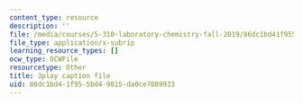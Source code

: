 ```yaml
---
content_type: resource
description: ''
file: /media/courses/5-310-laboratory-chemistry-fall-2019/86dc1bd41f955bd49815da0ce7089933_TgrNa_Guigs.vtt
file_type: application/x-subrip
learning_resource_types: []
ocw_type: OCWFile
resourcetype: Other
title: 3play caption file
uid: 86dc1bd4-1f95-5bd4-9815-da0ce7089933
---
```

